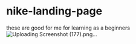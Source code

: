 # nike-landing-page
these are good for me for learning as a beginners
![Uploading Screenshot (177).png…]()
